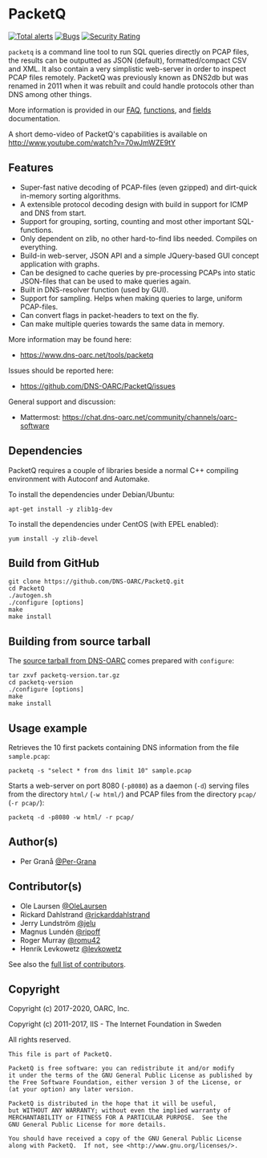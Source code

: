 # PacketQ

[![Total alerts](https://img.shields.io/lgtm/alerts/g/DNS-OARC/PacketQ.svg?logo=lgtm&logoWidth=18)](https://lgtm.com/projects/g/DNS-OARC/PacketQ/alerts/) [![Bugs](https://sonarcloud.io/api/project_badges/measure?project=dns-oarc%3APacketQ&metric=bugs)](https://sonarcloud.io/dashboard?id=dns-oarc%3APacketQ) [![Security Rating](https://sonarcloud.io/api/project_badges/measure?project=dns-oarc%3APacketQ&metric=security_rating)](https://sonarcloud.io/dashboard?id=dns-oarc%3APacketQ)

`packetq` is a command line tool to run SQL queries directly on PCAP files,
the results can be outputted as JSON (default), formatted/compact CSV and XML.
It also contain a very simplistic web-server in order to inspect PCAP files
remotely. PacketQ was previously known as DNS2db but was renamed in 2011 when
it was rebuilt and could handle protocols other than DNS among other things.

More information is provided in our [FAQ](FAQ.md), [functions](FUNCTIONS.md),
and [fields](FIELDS.md) documentation.

A short demo-video of PacketQ's capabilities is available on http://www.youtube.com/watch?v=70wJmWZE9tY

## Features

* Super-fast native decoding of PCAP-files (even gzipped) and dirt-quick in-memory sorting algorithms.
* A extensible protocol decoding design with build in support for ICMP and DNS from start.
* Support for grouping, sorting, counting and most other important SQL-functions.
* Only dependent on zlib, no other hard-to-find libs needed. Compiles on everything.
* Build-in web-server, JSON API and a simple JQuery-based GUI concept application with graphs.
* Can be designed to cache queries by pre-processing PCAPs into static JSON-files that can be used to make queries again.
* Built in DNS-resolver function (used by GUI).
* Support for sampling. Helps when making queries to large, uniform PCAP-files.
* Can convert flags in packet-headers to text on the fly.
* Can make multiple queries towards the same data in memory.

More information may be found here:
- https://www.dns-oarc.net/tools/packetq

Issues should be reported here:
- https://github.com/DNS-OARC/PacketQ/issues

General support and discussion:
- Mattermost: https://chat.dns-oarc.net/community/channels/oarc-software

## Dependencies

PacketQ requires a couple of libraries beside a normal C++ compiling
environment with Autoconf and Automake.

To install the dependencies under Debian/Ubuntu:
```
apt-get install -y zlib1g-dev
```

To install the dependencies under CentOS (with EPEL enabled):
```
yum install -y zlib-devel
```

## Build from GitHub

```
git clone https://github.com/DNS-OARC/PacketQ.git
cd PacketQ
./autogen.sh
./configure [options]
make
make install
```

## Building from source tarball

The [source tarball from DNS-OARC](https://www.dns-oarc.net/tools/packetq)
comes prepared with `configure`:

```
tar zxvf packetq-version.tar.gz
cd packetq-version
./configure [options]
make
make install
```

## Usage example

Retrieves the 10 first packets containing DNS information from the file
`sample.pcap`:

```
packetq -s "select * from dns limit 10" sample.pcap
```

Starts a web-server on port 8080 (`-p8080`) as a daemon (`-d`) serving files
from the directory `html/` (`-w html/`) and PCAP files from the directory
`pcap/` (`-r pcap/`):

```
packetq -d -p8080 -w html/ -r pcap/
```

## Author(s)

- Per Granå [@Per-Grana](https://github.com/Per-Grana)

## Contributor(s)

- Ole Laursen [@OleLaursen](https://github.com/OleLaursen)
- Rickard Dahlstrand [@rickarddahlstrand](https://github.com/rickarddahlstrand)
- Jerry Lundström [@jelu](https://github.com/jelu)
- Magnus Lundén [@ripoff](https://github.com/ripoff)
- Roger Murray [@romu42](https://github.com/romu42)
- Henrik Levkowetz [@levkowetz](https://github.com/levkowetz)

See also the [full list of contributors](https://github.com/DNS-OARC/PacketQ/graphs/contributors).

## Copyright

Copyright (c) 2017-2020, OARC, Inc.

Copyright (c) 2011-2017, IIS - The Internet Foundation in Sweden

All rights reserved.

```
This file is part of PacketQ.

PacketQ is free software: you can redistribute it and/or modify
it under the terms of the GNU General Public License as published by
the Free Software Foundation, either version 3 of the License, or
(at your option) any later version.

PacketQ is distributed in the hope that it will be useful,
but WITHOUT ANY WARRANTY; without even the implied warranty of
MERCHANTABILITY or FITNESS FOR A PARTICULAR PURPOSE.  See the
GNU General Public License for more details.

You should have received a copy of the GNU General Public License
along with PacketQ.  If not, see <http://www.gnu.org/licenses/>.
```

